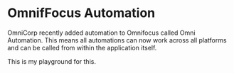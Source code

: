 # OmnifFocus Automation

OmniCorp recently added automation to Omnifocus called Omni Automation.  This means all automations can now work across all platforms and can be called from within the application itself.

This is my playground for this.